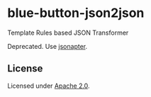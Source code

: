 blue-button-json2json
=====================

Template Rules based JSON Transformer 

Deprecated.  Use [jsonapter](https://github.com/amida-tech/jsonapter).

## License

Licensed under [Apache 2.0](./LICENSE).

